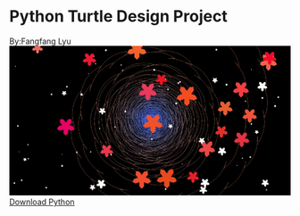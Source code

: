 # Python Turtle Design Project
By:Fangfang Lyu
<img src = "https://github.com/FangfangLyu/Python-turtle-design-project/blob/master/winter_show_in_pool.jpg">
<a href = "https://www.python.org/downloads/"> Download Python</a>
